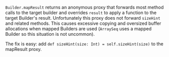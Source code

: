 `Builder.mapResult` returns an anonymous proxy that forwards most method calls to the target builder and overrides `result` to apply a function to the target Builder's result. Unfortunately this proxy does not forward `sizeHint` and related methods. This causes excessive copying and oversized buffer allocations when mapped Builders are used (`ArraySeq` uses a mapped Builder so this situation is not uncommon).

The fix is easy: add
`def sizeHint(size: Int) = self.sizeHint(size)`
to the mapResult proxy. 

